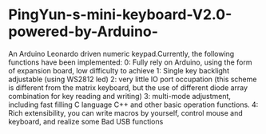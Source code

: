 # PingYun-s-mini-keyboard-V2.0-powered-by-Arduino-
An Arduino Leonardo driven numeric keypad.Currently, the following functions have been implemented: 0: Fully rely on Arduino, using the form of expansion board, low difficulty to achieve 1: Single key backlight adjustable (using WS2812 led) 2: very little IO port occupation (this scheme is different from the matrix keyboard, but the use of different diode array combination for key reading and writing) 3: multi-mode adjustment, including fast filling C language C++ and other basic operation functions. 4: Rich extensibility, you can write macros by yourself, control mouse and keyboard, and realize some Bad USB functions
